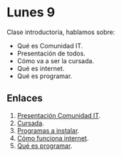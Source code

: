 # Lunes 9

Clase introductoria, hablamos sobre:

- Qué es Comunidad IT.
- Presentación de todos.
- Cómo va a ser la cursada.
- Qué es internet.
- Qué es programar.

## Enlaces

1. [Presentación Comunidad IT](/cursada/hola.md).
1. [Cursada](/cursada/planificacion.md).
1. [Programas a instalar](/cursada/antes-de-empezar.md).
1. [Cómo funciona internet](https://www.youtube.com/playlist?list=PLzdnOPI1iJNfMRZm5DDxco3UdsFegvuB7).
1. [Qué es programar](/apuntes/que-es-programar.md).

